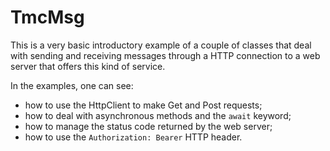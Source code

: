# TmcMsg

This is a very basic introductory example of a couple of classes that deal with
sending and receiving messages through a HTTP connection to a web server that 
offers this kind of service.

In the examples, one can see:

- how to use the HttpClient to make Get and Post requests;
- how to deal with asynchronous methods and the `await` keyword;
- how to manage the status code returned by the web server;
- how to use the `Authorization: Bearer` HTTP header.

